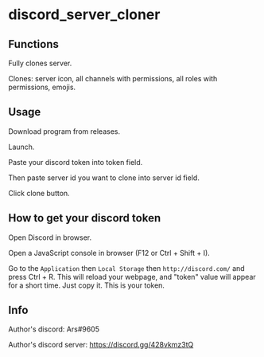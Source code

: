 # discord_server_cloner

## Functions

Fully clones server.

Clones: server icon, all channels with permissions, all roles with permissions, emojis.

## Usage

Download program from releases.

Launch.

Paste your discord token into token field.

Then paste server id you want to clone into server id field.

[//]: # (If you want to clone messages, check the Messages Cloning checkmark. <--- this feature will be added soon)

Click clone button.

## How to get your discord token

Open Discord in browser.

Open a JavaScript console in browser (F12 or Ctrl + Shift + I).

Go to the `Application` then `Local Storage` then `http://discord.com/` and press Ctrl + R. This will reload your webpage, and "token" value will appear for a short time. Just copy it. This is your token.

## Info

Author's discord: Ars#9605

Author's discord server: https://discord.gg/428vkmz3tQ

[//]: # (My friend's related [project]&#40;https://github.com/BuckwheatSmetankin/discord-server-cloner&#41; written in Rust <--- his project is private now, i will uncomment it, when he will release it)